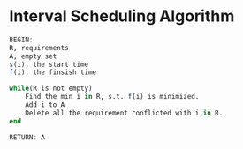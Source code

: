 # Interval Scheduling Algorithm


```Julia
BEGIN:
R, requirements
A, empty set
s(i), the start time
f(i), the finsish time

while(R is not empty)
    Find the min i in R, s.t. f(i) is minimized.
    Add i to A
    Delete all the requirement conflicted with i in R.
end

RETURN: A
```


